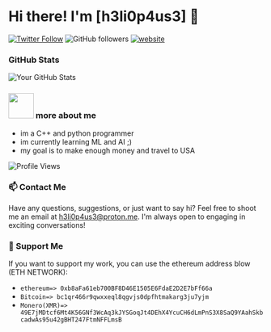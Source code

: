 # Hi there! I'm [h3li0p4us3] 👋

[![Twitter Follow](https://img.shields.io/twitter/follow/h3li0p4us3?label=Follow)](https://twitter.com/intent/follow?screen_name=h3li0p4us3)
![GitHub followers](https://img.shields.io/github/followers/h3li0p4us3?label=Follow&style=social)
[![website](https://img.shields.io/badge/Website-46a2f1.svg?&style=flat-square&logo=Google-Chrome&logoColor=white&link=https://SauToriN.top/)](https://SauToriN.top/)

### GitHub Stats

![Your GitHub Stats](https://github-readme-stats.vercel.app/api?username=h3li0p4us3&show_icons=true&count_private=true&hide=prs,issues&theme=radical)


### <img src="https://media.giphy.com/media/VgCDAzcKvsR6OM0uWg/giphy.gif" width="50"> more about me
- im a C++ and python programmer
- im currently learning ML and AI ;)
- my goal is to make enough money and travel to USA

![Profile Views](https://komarev.com/ghpvc/?username=h3li0p4us3&color=brightgreen)

### 📫 Contact Me

Have any questions, suggestions, or just want to say hi? Feel free to shoot me an email at [h3li0p4us3@proton.me](mailto:h3li0p4us3@proton.me). I'm always open to engaging in exciting conversations!

### 💖 Support Me

If you want to support my work, you can use the ethereum address blow (ETH NETWORK):
- `ethereum=> 0xb8aFa61eb700BF8D46E1505E6FdaE2D2E7bFf66a`
- `Bitcoin=> bc1qr466r9qwxxeql8qgvjs0dpfhtmakarg3ju7yjm`
- `Monero(XMR)=> 49E7jMDtcf6Mt4K56GNf3WcAq3kJYSGoqJt4DEhX4YcuCH6dLmPnS3X8SaQ9YAahSkbcadwAs95u42gBHT247FtmNFFLmsB`
